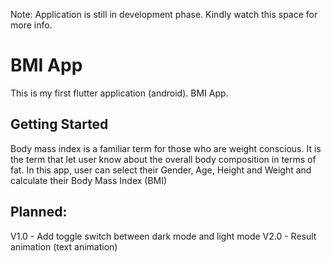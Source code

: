 Note: Application is still in development phase. Kindly watch this space for more info.

# BMI App

This is my first flutter application (android).
BMI App.

## Getting Started

Body mass index is a familiar term for those who are weight conscious. It is the term that let user know about the overall body composition in terms of fat.
In this app, user can select their Gender, Age, Height and Weight and calculate their Body Mass Index (BMI)


## Planned:

V1.0 - Add toggle switch between dark mode and light mode
V2.0 - Result animation (text animation)
